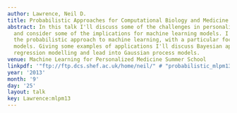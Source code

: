 ```yaml
---
author: Lawrence, Neil D.
title: Probabilistic Approaches for Computational Biology and Medicine
abstract: In this talk I'll discuss some of the challenges in personalized medicine
  and consider some of the implications for machine learning models. I'll introduce
  the probabilistic approach to machine learning, with a particular focus on Gaussian
  models. Giving some examples of applications I'll discuss Bayesian approaches to
  regression modelling and lead into Gaussian process models.
venue: Machine Learning for Personalized Medicine Summer School
linkpdf: '"ftp://ftp.dcs.shef.ac.uk/home/neil/" # "probabilistic_mlpm13.pdf"'
year: '2013'
month: '9'
day: '25'
layout: talk
key: Lawrence:mlpm13
---
```

